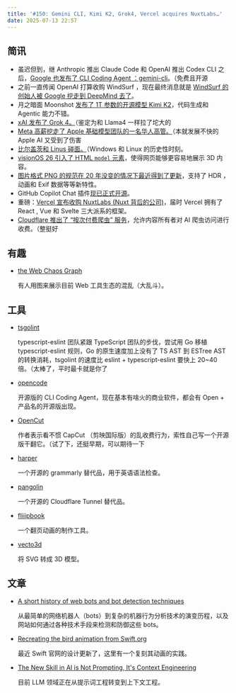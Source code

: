 ```yaml
---
title: '#150: Gemini CLI, Kimi K2, Grok4, Vercel acquires NuxtLabs…'
date: 2025-07-13 22:57
---
```




## 简讯

- 虽迟但到，继 Anthropic 推出 Claude Code 和 OpenAI 推出 Codex CLI 之后，[Google 也发布了 CLI Coding Agent ：gemini-cli](https://blog.google/technology/developers/introducing-gemini-cli-open-source-ai-agent/)。（免费且开源
- 之前一直传闻 OpenAI 打算收购 WindSurf ，现在最终消息就是 [WindSurf 的创始人被 Google 挖走到 DeepMind 去了](https://techcrunch.com/2025/07/11/windsurfs-ceo-goes-to-google-openais-acquisition-falls-apart/)。
- 月之暗面 Moonshot [发布了 1T 参数的开源模型 Kimi K2](https://moonshotai.github.io/Kimi-K2/)，代码生成和 Agentic 能力不错。
- [xAI 发布了 Grok 4。](https://x.ai/news/grok-4)（鉴定为和 Llama4 一样拉了坨大的
- [Meta 高薪挖走了 Apple 基础模型团队的一名华人高管。](https://www.macrumors.com/2025/07/10/meta-offered-apple-ai-executive-over-200-million/)（本就发展不快的 Apple AI 又受到了伤害
- [比尔盖茨和 Linus 碰面。](https://linuxiac.com/a-historic-photo-torvalds-and-gates-together/)（Windows 和 Linux 的历史性时刻。
- [visionOS 26 引入了 HTML `model` 元素](https://webkit.org/blog/17118/a-step-into-the-spatial-web-the-html-model-element-in-apple-vision-pro/)，使得网页能够更容易地展示 3D 内容。
- [图片格式 PNG 的规范在 20 年没变的情况下最近得到了更新](https://www.programmax.net/articles/png-is-back/)，支持了 HDR ，动画和 Exif 数据等等新特性。
- GitHub Copilot Chat 插件[现已正式开源](https://code.visualstudio.com/blogs/2025/06/30/openSourceAIEditorFirstMilestone)。
- 重磅：[Vercel 宣布收购 NuxtLabs (Nuxt 背后的公司)](https://nuxtlabs.com/)，届时 Vercel 拥有了 React , Vue 和 Svelte 三大派系的框架。
- [Cloudflare 推出了 “按次付费爬虫” 服务](https://blog.cloudflare.com/introducing-pay-per-crawl)，允许内容所有者对 AI 爬虫访问进行收费。（整挺好

## 有趣

- [the Web Chaos Graph](https://x.com/yoavbls/status/1829570644692123802)
  
    有人用图来展示目前 Web 工具生态的混乱（大乱斗）。
    

## 工具

- [tsgolint](https://github.com/typescript-eslint/tsgolint)
  
    typescript-eslint 团队紧跟 TypeScript 团队的步伐，尝试用 Go 移植 typescript-eslint 规则，Go 的原生速度加上没有了 TS AST 到 ESTree AST 的转换消耗，tsgolint 的速度比 eslint + typescript-eslint 要快上 20~40 倍。（太棒了，平时最卡就是你了
    
- [opencode](https://github.com/sst/opencode)
  
    开源版的 CLI Coding Agent，现在基本有啥火的商业软件，都会有 Open + 产品名的开源版出现。
    
- [OpenCut](https://github.com/OpenCut-app/OpenCut)
  
    作者表示看不惯 CapCut （剪映国际版）的乱收费行为，索性自己写一个开源版干翻它。（试了下，还挺早期，可以期待一下
    
- [harper](https://github.com/Automattic/harper)
  
    一个开源的 grammarly 替代品，用于英语语法检查。
    
- [pangolin](https://github.com/fosrl/pangolin)
  
    一个开源的 Cloudflare Tunnel 替代品。
    
- [fliiipbook](https://www.fliiipbook.com/)
  
    一个翻页动画的制作工具。
    
- [vecto3d](https://github.com/lakshaybhushan/vecto3d)
  
    将 SVG 转成 3D 模型。
    

## 文章

- [A short history of web bots and bot detection techniques](https://sinja.io/blog/bot-or-not)
  
    从最简单的网络机器人（bots）到复杂的机器行为分析技术的演变历程，以及网站如何通过各种技术手段来检测和防御这些 bots。
    
- [Recreating the bird animation from Swift.org](https://alexwlchan.net/2025/swift-bird-animation/)
  
    最近 Swift 官网的设计更新了，这里有一个复刻其动画的实践。
    
- [The New Skill in AI is Not Prompting, It's Context Engineering](https://www.philschmid.de/context-engineering)
  
    目前 LLM 领域正在从提示词工程转变到上下文工程。